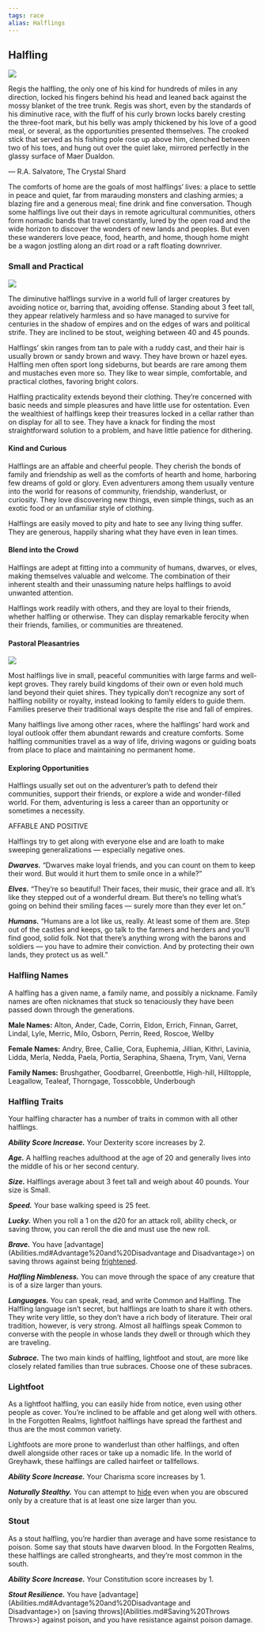 ```yaml
---
tags: race
alias: Halflings
---
```

## Halfling

[![](https://www.dndbeyond.com/attachments/thumbnails/0/628/850/209/halflingintro.png)](https://www.dndbeyond.com/attachments/0/628/halflingintro.png)

Regis the halfling, the only one of his kind for hundreds of miles in any direction, locked his fingers behind his head and leaned back against the mossy blanket of the tree trunk. Regis was short, even by the standards of his diminutive race, with the fluff of his curly brown locks barely cresting the three-foot mark, but his belly was amply thickened by his love of a good meal, or several, as the opportunities presented themselves. The crooked stick that served as his fishing pole rose up above him, clenched between two of his toes, and hung out over the quiet lake, mirrored perfectly in the glassy surface of Maer Dualdon.

— R.A. Salvatore, The Crystal Shard

The comforts of home are the goals of most halflings’ lives: a place to settle in peace and quiet, far from marauding monsters and clashing armies; a blazing fire and a generous meal; fine drink and fine conversation. Though some halflings live out their days in remote agricultural communities, others form nomadic bands that travel constantly, lured by the open road and the wide horizon to discover the wonders of new lands and peoples. But even these wanderers love peace, food, hearth, and home, though home might be a wagon jostling along an dirt road or a raft floating downriver.

### Small and Practical

[![](https://www.dndbeyond.com/attachments/thumbnails/0/626/320/466/halfling.png)](https://www.dndbeyond.com/attachments/0/626/halfling.png)

The diminutive halflings survive in a world full of larger creatures by avoiding notice or, barring that, avoiding offense. Standing about 3 feet tall, they appear relatively harmless and so have managed to survive for centuries in the shadow of empires and on the edges of wars and political strife. They are inclined to be stout, weighing between 40 and 45 pounds.

Halflings’ skin ranges from tan to pale with a ruddy cast, and their hair is usually brown or sandy brown and wavy. They have brown or hazel eyes. Halfling men often sport long sideburns, but beards are rare among them and mustaches even more so. They like to wear simple, comfortable, and practical clothes, favoring bright colors.

Halfling practicality extends beyond their clothing. They’re concerned with basic needs and simple pleasures and have little use for ostentation. Even the wealthiest of halflings keep their treasures locked in a cellar rather than on display for all to see. They have a knack for finding the most straightforward solution to a problem, and have little patience for dithering.

#### Kind and Curious

Halflings are an affable and cheerful people. They cherish the bonds of family and friendship as well as the comforts of hearth and home, harboring few dreams of gold or glory. Even adventurers among them usually venture into the world for reasons of community, friendship, wanderlust, or curiosity. They love discovering new things, even simple things, such as an exotic food or an unfamiliar style of clothing.

Halflings are easily moved to pity and hate to see any living thing suffer. They are generous, happily sharing what they have even in lean times.

#### Blend into the Crowd

Halflings are adept at fitting into a community of humans, dwarves, or elves, making themselves valuable and welcome. The combination of their inherent stealth and their unassuming nature helps halflings to avoid unwanted attention.

Halflings work readily with others, and they are loyal to their friends, whether halfling or otherwise. They can display remarkable ferocity when their friends, families, or communities are threatened.

#### Pastoral Pleasantries

[![](https://www.dndbeyond.com/attachments/thumbnails/0/627/380/223/halfling1.png)](https://www.dndbeyond.com/attachments/0/627/halfling1.png)

Most halflings live in small, peaceful communities with large farms and well-kept groves. They rarely build kingdoms of their own or even hold much land beyond their quiet shires. They typically don’t recognize any sort of halfling nobility or royalty, instead looking to family elders to guide them. Families preserve their traditional ways despite the rise and fall of empires.

Many halflings live among other races, where the halflings’ hard work and loyal outlook offer them abundant rewards and creature comforts. Some halfling communities travel as a way of life, driving wagons or guiding boats from place to place and maintaining no permanent home.

#### Exploring Opportunities

Halflings usually set out on the adventurer’s path to defend their communities, support their friends, or explore a wide and wonder-filled world. For them, adventuring is less a career than an opportunity or sometimes a necessity.

AFFABLE AND POSITIVE

Halflings try to get along with everyone else and are loath to make sweeping generalizations — especially negative ones.

**_Dwarves._** “Dwarves make loyal friends, and you can count on them to keep their word. But would it hurt them to smile once in a while?”

**_Elves._** “They’re so beautiful! Their faces, their music, their grace and all. It’s like they stepped out of a wonderful dream. But there’s no telling what’s going on behind their smiling faces — surely more than they ever let on.”

**_Humans._** “Humans are a lot like us, really. At least some of them are. Step out of the castles and keeps, go talk to the farmers and herders and you’ll find good, solid folk. Not that there’s anything wrong with the barons and soldiers — you have to admire their conviction. And by protecting their own lands, they protect us as well.”

### Halfling Names

A halfling has a given name, a family name, and possibly a nickname. Family names are often nicknames that stuck so tenaciously they have been passed down through the generations.

**Male Names:** Alton, Ander, Cade, Corrin, Eldon, Errich, Finnan, Garret, Lindal, Lyle, Merric, Milo, Osborn, Perrin, Reed, Roscoe, Wellby

**Female Names:** Andry, Bree, Callie, Cora, Euphemia, Jillian, Kithri, Lavinia, Lidda, Merla, Nedda, Paela, Portia, Seraphina, Shaena, Trym, Vani, Verna

**Family Names:** Brushgather, Goodbarrel, Greenbottle, High-hill, Hilltopple, Leagallow, Tealeaf, Thorngage, Tosscobble, Underbough

### Halfling Traits

Your halfling character has a number of traits in common with all other halflings.

_**Ability Score Increase.**_ Your Dexterity score increases by 2.

_**Age.**_ A halfling reaches adulthood at the age of 20 and generally lives into the middle of his or her second century.

_**Size.**_ Halflings average about 3 feet tall and weigh about 40 pounds. Your size is Small.

_**Speed.**_ Your base walking speed is 25 feet.

_**Lucky.**_ When you roll a 1 on the d20 for an attack roll, ability check, or saving throw, you can reroll the die and must use the new roll.

_**Brave.**_ You have [advantage](Abilities.md#Advantage%20and%20Disadvantage and Disadvantage>) on saving throws against being [frightened](Conditions.md#Frightened).

_**Halfling Nimbleness.**_ You can move through the space of any creature that is of a size larger than yours.

_**Languages.**_ You can speak, read, and write Common and Halfling. The Halfling language isn’t secret, but halflings are loath to share it with others. They write very little, so they don’t have a rich body of literature. Their oral tradition, however, is very strong. Almost all halflings speak Common to converse with the people in whose lands they dwell or through which they are traveling.

_**Subrace.**_ The two main kinds of halfling, lightfoot and stout, are more like closely related families than true subraces. Choose one of these subraces.

### Lightfoot

As a lightfoot halfling, you can easily hide from notice, even using other people as cover. You’re inclined to be affable and get along well with others. In the Forgotten Realms, lightfoot halflings have spread the farthest and thus are the most common variety.

Lightfoots are more prone to wanderlust than other halflings, and often dwell alongside other races or take up a nomadic life. In the world of Greyhawk, these halflings are called hairfeet or tallfellows.

_**Ability Score Increase.**_ Your Charisma score increases by 1.

_**Naturally Stealthy.**_ You can attempt to [hide](Combat.md#Hide) even when you are obscured only by a creature that is at least one size larger than you.

### Stout

As a stout halfling, you’re hardier than average and have some resistance to poison. Some say that stouts have dwarven blood. In the Forgotten Realms, these halflings are called stronghearts, and they’re most common in the south.

_**Ability Score Increase.**_ Your Constitution score increases by 1.

_**Stout Resilience.**_ You have [advantage](Abilities.md#Advantage%20and%20Disadvantage and Disadvantage>) on [saving throws](Abilities.md#Saving%20Throws Throws>) against poison, and you have resistance against poison damage.